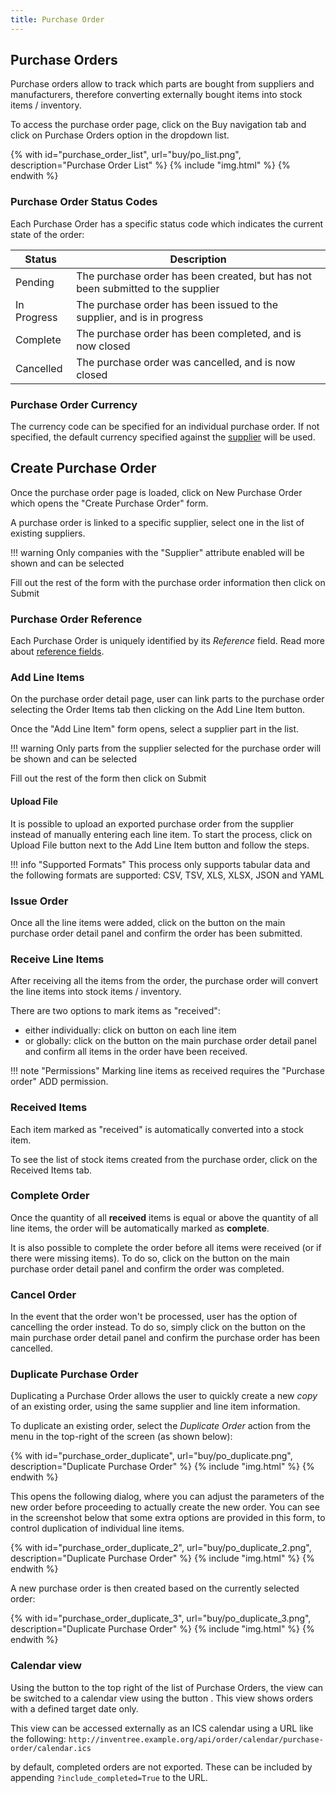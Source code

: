 ```yaml
---
title: Purchase Order
---
```


## Purchase Orders

Purchase orders allow to track which parts are bought from suppliers and manufacturers, therefore converting externally bought items into stock items / inventory.

To access the purchase order page, click on the <span class="badge inventree nav main"><span class='fas fa-shopping-cart'></span> Buy</span> navigation tab and click on <span class="badge inventree nav main"><span class='fas fa-list'></span> Purchase Orders</span> option in the dropdown list.

{% with id="purchase_order_list", url="buy/po_list.png", description="Purchase Order List" %}
{% include "img.html" %}
{% endwith %}

### Purchase Order Status Codes

Each Purchase Order has a specific status code which indicates the current state of the order:

| Status | Description |
| --- | --- |
| Pending | The purchase order has been created, but has not been submitted to the supplier |
| In Progress | The purchase order has been issued to the supplier, and is in progress |
| Complete | The purchase order has been completed, and is now closed |
| Cancelled | The purchase order was cancelled, and is now closed |

### Purchase Order Currency

The currency code can be specified for an individual purchase order. If not specified, the default currency specified against the [supplier](./supplier.md) will be used.

## Create Purchase Order

Once the purchase order page is loaded, click on <span class="badge inventree add"><span class='fas fa-plus-circle'></span> New Purchase Order</span> which opens the "Create Purchase Order" form.

A purchase order is linked to a specific supplier, select one in the list of existing suppliers.

!!! warning
	Only companies with the "Supplier" attribute enabled will be shown and can be selected

Fill out the rest of the form with the purchase order information then click on <span class="badge inventree confirm">Submit</span>

### Purchase Order Reference

Each Purchase Order is uniquely identified by its *Reference* field. Read more about [reference fields](../settings/reference.md).

### Add Line Items

On the purchase order detail page, user can link parts to the purchase order selecting the <span class="badge inventree nav side"><span class='fas fa-list'></span> Order Items</span> tab then clicking on the <span class="badge inventree add"><span class='fas fa-plus-circle'></span> Add Line Item</span> button.

Once the "Add Line Item" form opens, select a supplier part in the list.

!!! warning
    Only parts from the supplier selected for the purchase order will be shown and can be selected

Fill out the rest of the form then click on <span class="badge inventree confirm">Submit</span>

#### Upload File

It is possible to upload an exported purchase order from the supplier instead of manually entering each line item. To start the process, click on <span class="badge inventree confirm"><span class='fas fa-upload'></span> Upload File</span> button next to the <span class="badge inventree add"><span class='fas fa-plus-circle'></span> Add Line Item</span> button and follow the steps.

!!! info "Supported Formats"
	This process only supports tabular data and the following formats are supported: CSV, TSV, XLS, XLSX, JSON and YAML

### Issue Order

Once all the line items were added, click on the <span class='fas fa-paper-plane'></span> button on the main purchase order detail panel and confirm the order has been submitted.

### Receive Line Items

After receiving all the items from the order, the purchase order will convert the line items into stock items / inventory.

There are two options to mark items as "received":

* either individually: click on <span class='fas fa-clipboard-check'></span> button on each line item
* or globally: click on the <span class='fas fa-clipboard-check'></span> button on the main purchase order detail panel and confirm all items in the order have been received.

!!! note "Permissions"
	Marking line items as received requires the "Purchase order" ADD permission.

### Received Items

Each item marked as "received" is automatically converted into a stock item.

To see the list of stock items created from the purchase order, click on the <span class="badge inventree nav side"><span class='fas fa-sign-in-alt'></span> Received Items</span> tab.

### Complete Order

Once the quantity of all __received__ items is equal or above the quantity of all line items, the order will be automatically marked as __complete__.

It is also possible to complete the order before all items were received (or if there were missing items).
To do so, click on the <span class='fas fa-check-circle'></span> button on the main purchase order detail panel and confirm the order was completed.

### Cancel Order

In the event that the order won't be processed, user has the option of cancelling the order instead.
To do so, simply click on the <span class='fas fa-times-circle'></span> button on the main purchase order detail panel and confirm the purchase order has been cancelled.

### Duplicate Purchase Order

Duplicating a Purchase Order allows the user to quickly create a new *copy* of an existing order, using the same supplier and line item information.

To duplicate an existing order, select the *Duplicate Order* action from the menu in the top-right of the screen (as shown below):

{% with id="purchase_order_duplicate", url="buy/po_duplicate.png", description="Duplicate Purchase Order" %}
{% include "img.html" %}
{% endwith %}

This opens the following dialog, where you can adjust the parameters of the new order before proceeding to actually create the new order. You can see in the screenshot below that some extra options are provided in this form, to control duplication of individual line items.

{% with id="purchase_order_duplicate_2", url="buy/po_duplicate_2.png", description="Duplicate Purchase Order" %}
{% include "img.html" %}
{% endwith %}

A new purchase order is then created based on the currently selected order:

{% with id="purchase_order_duplicate_3", url="buy/po_duplicate_3.png", description="Duplicate Purchase Order" %}
{% include "img.html" %}
{% endwith %}

### Calendar view

Using the button to the top right of the list of Purchase Orders, the view can be switched to a calendar view using the button <span class='fas fa-calendar-alt'></span>. This view shows orders with a defined target date only.

This view can be accessed externally as an ICS calendar using a URL like the following:
`http://inventree.example.org/api/order/calendar/purchase-order/calendar.ics`

by default, completed orders are not exported. These can be included by appending `?include_completed=True` to the URL.
